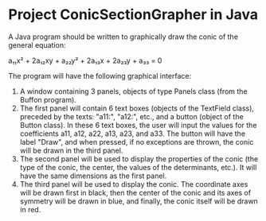 # Project ConicSectionGrapher in Java
A Java program should be written to graphically draw the conic of the general equation:

a₁₁x² + 2a₁₂xy + a₂₂y² + 2a₁₃x + 2a₂₃y + a₃₃ = 0

The program will have the following graphical interface:

1. A window containing 3 panels, objects of type Panels class (from the Buffon program).  
2. The first panel will contain 6 text boxes (objects of the TextField class), preceded by the texts: "a11:", "a12:", etc., and a button (object of the Button class). In these 6 text boxes, the user will input the values for the coefficients a11, a12, a22, a13, a23, and a33. The button will have the label "Draw", and when pressed, if no exceptions are thrown, the conic will be drawn in the third panel.  
3. The second panel will be used to display the properties of the conic (the type of the conic, the center, the values of the determinants, etc.). It will have the same dimensions as the first panel.  
4. The third panel will be used to display the conic. The coordinate axes will be drawn first in black, then the center of the conic and its axes of symmetry will be drawn in blue, and finally, the conic itself will be drawn in red.  
